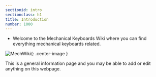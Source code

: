 ```yaml
---
sectionid: intro
sectionclass: h1
title: Introduction
number: 1000
---
```

- Welcome to the Mechanical Keyboards Wiki where you can find everything mechanical keyboards related.

![MechWiki](https://b.thumbs.redditmedia.com/9UKotfAgsgaOQEdo3GR-rKov6-Ulp2f3h-5KDBrLNLs.png){: .center-image }

This is a general information page and you may be able to add or edit anything on this webpage.